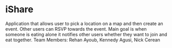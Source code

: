 # iShare
Application that allows user to pick a location on a map and then create an event. 
Other users can RSVP towards the event. Main goal is when someone is eating alone it notifies other users whether they want to join and eat together.
Team Members: Rehan Ayoub, Kennedy Agusi, Nick Cerean
